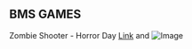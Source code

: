 ## BMS GAMES

Zombie Shooter - Horror Day
[Link](https://play.google.com/store/apps/details?id=com.bmsgames.Zombiehunter) and ![Image](https://play-lh.googleusercontent.com/5Sww4v5BmfACfz7bZ_bCAH8MtnHNxDsYC_IkULM25YJaFMmxalBRkC4LkHaxfJKuP5w=s180-rw)


